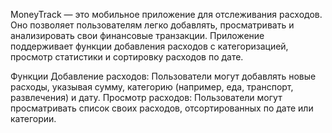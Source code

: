 MoneyTrack — это мобильное приложение для отслеживания расходов. Оно позволяет пользователям легко добавлять, просматривать и анализировать свои финансовые транзакции. 
Приложение поддерживает функции добавления расходов с категоризацией, просмотр статистики и сортировку расходов по дате.

Функции
Добавление расходов: Пользователи могут добавлять новые расходы, указывая сумму, категорию (например, еда, транспорт, развлечения) и дату.
Просмотр расходов: Пользователи могут просматривать список своих расходов, отсортированных по дате или категории.
